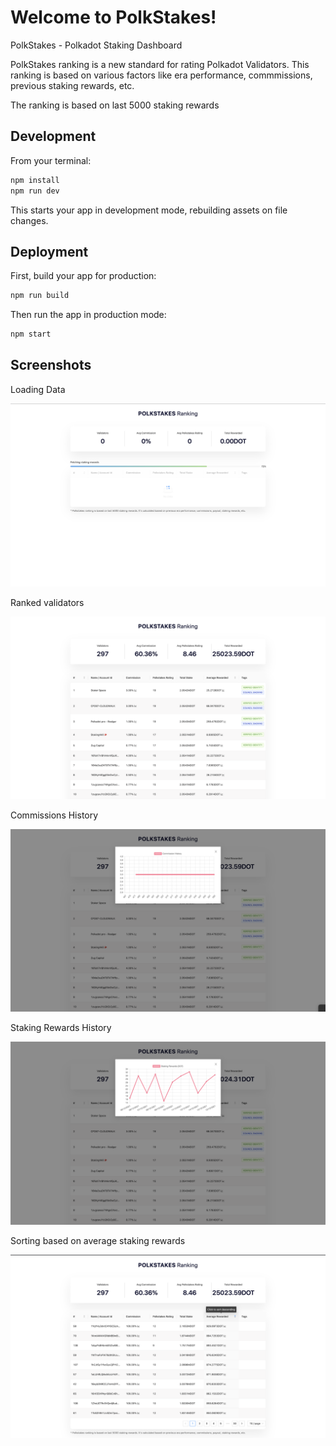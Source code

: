 # Welcome to PolkStakes!

PolkStakes - Polkadot Staking Dashboard

PolkStakes ranking is a new standard for rating Polkadot Validators. This ranking is based on various factors like era performance, commmissions, previous staking rewards, etc.

The ranking is based on last 5000 staking rewards

## Development

From your terminal:

```sh
npm install
npm run dev
```

This starts your app in development mode, rebuilding assets on file changes.

## Deployment

First, build your app for production:

```sh
npm run build
```

Then run the app in production mode:

```sh
npm start
```

## Screenshots

Loading Data

![image](./screenshots/1.png)

Ranked validators

![image](./screenshots/2.png)

Commissions History

![image](./screenshots/3.png)

Staking Rewards History

![image](./screenshots/4.png)

Sorting based on average staking rewards

![image](./screenshots/5.png)

